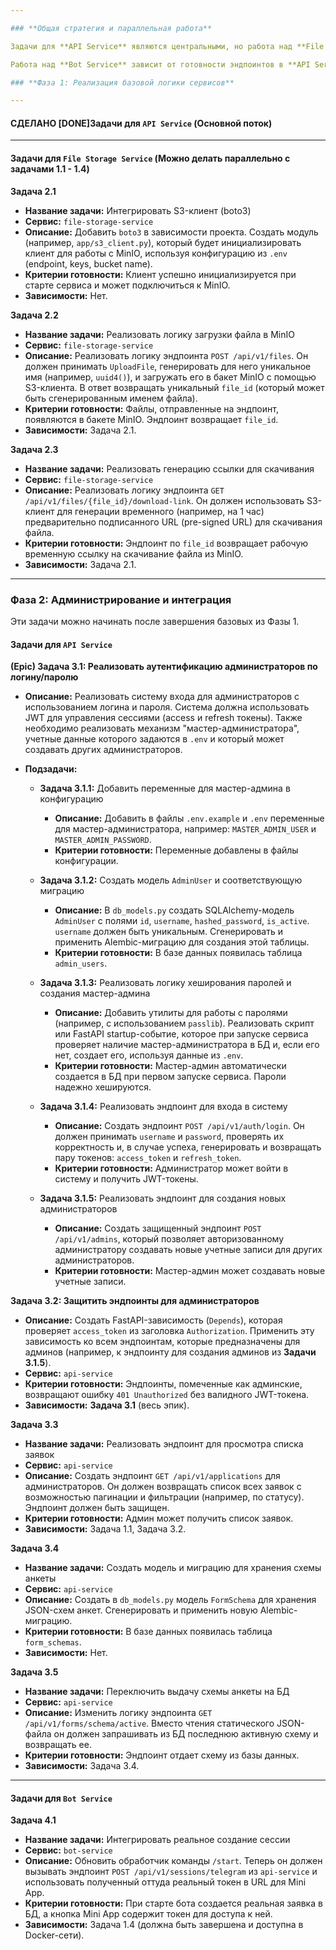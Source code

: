 ```yaml
---

### **Общая стратегия и параллельная работа**

Задачи для **API Service** являются центральными, но работа над **File Storage Service** может вестись **полностью параллельно** с самого начала. Разработчикам достаточно договориться о контракте (например, `file-storage` будет принимать файл и возвращать `file_id`).

Работа над **Bot Service** зависит от готовности эндпоинтов в **API Service**, поэтому эти задачи лучше брать после завершения соответствующих зависимостей.

### **Фаза 1: Реализация базовой логики сервисов**

---
```

#### СДЕЛАНО [DONE]**Задачи для `API Service` (Основной поток)**

<!-- **Задача 1.1**
*   **Название задачи:** Реализовать создание черновика заявки
*   **Сервис:** `api-service`
*   **Описание:** Создать эндпоинт `POST /api/v1/applications`. Он должен принимать минимальный набор данных (например, ID пользователя из сессии), создавать новую запись в таблице `applications` со статусом `draft` и возвращать ID созданной заявки.
*   **Критерии готовности:** Эндпоинт существует, успешно создает запись в БД и возвращает `201 Created` с ID. Есть базовая Pydantic-модель для входящих данных.
*   **Зависимости:** Нет (миграция уже существует).

**Задача 1.2**
*   **Название задачи:** Реализовать сохранение прогресса анкеты
*   **Сервис:** `api-service`
*   **Описание:** Создать эндпоинт `PATCH /api/v1/applications/{id}`. Он должен принимать JSON с данными анкеты и обновлять поле `data` у существующей заявки. Это позволит фронтенду сохранять анкету по частям.
*   **Критерии готовности:** Эндпоинт принимает ID заявки и JSON, корректно обновляет данные в БД. Возвращает `200 OK`.
*   **Зависимости:** Задача 1.1.

**Задача 1.3**
*   **Название задачи:** Реализовать получение данных анкеты
*   **Сервис:** `api-service`
*   **Описание:** Создать эндпоинт `GET /api/v1/applications/{id}`. Он должен возвращать все данные по конкретной заявке, включая JSON-поле `data`.
*   **Критерии готовности:** Эндпоинт по ID возвращает полную информацию о заявке.
*   **Зависимости:** Задача 1.1.

**Задача 1.4**
*   **Название задачи:** Улучшить создание сессии для Telegram
*   **Сервис:** `api-service`
*   **Описание:** Модифицировать эндпоинт `POST /api/v1/sessions/telegram`. Теперь он должен не просто генерировать токен, а сначала создавать черновик заявки (используя логику из Задачи 1.1), а затем возвращать JWT или другой защищенный токен, в котором зашифрован `application_id`.
*   **Критерии готовности:** При вызове эндпоинта создается новая заявка со статусом `draft`, и возвращается токен, содержащий ее ID.
*   **Зависимости:** Задача 1.1. -->

---
#### **Задачи для `File Storage Service` (Можно делать параллельно с задачами 1.1 - 1.4)**

**Задача 2.1**
*   **Название задачи:** Интегрировать S3-клиент (boto3)
*   **Сервис:** `file-storage-service`
*   **Описание:** Добавить `boto3` в зависимости проекта. Создать модуль (например, `app/s3_client.py`), который будет инициализировать клиент для работы с MinIO, используя конфигурацию из `.env` (endpoint, keys, bucket name).
*   **Критерии готовности:** Клиент успешно инициализируется при старте сервиса и может подключиться к MinIO.
*   **Зависимости:** Нет.

**Задача 2.2**
*   **Название задачи:** Реализовать логику загрузки файла в MinIO
*   **Сервис:** `file-storage-service`
*   **Описание:** Реализовать логику эндпоинта `POST /api/v1/files`. Он должен принимать `UploadFile`, генерировать для него уникальное имя (например, `uuid4()`), и загружать его в бакет MinIO с помощью S3-клиента. В ответ возвращать уникальный `file_id` (который может быть сгенерированным именем файла).
*   **Критерии готовности:** Файлы, отправленные на эндпоинт, появляются в бакете MinIO. Эндпоинт возвращает `file_id`.
*   **Зависимости:** Задача 2.1.

**Задача 2.3**
*   **Название задачи:** Реализовать генерацию ссылки для скачивания
*   **Сервис:** `file-storage-service`
*   **Описание:** Реализовать логику эндпоинта `GET /api/v1/files/{file_id}/download-link`. Он должен использовать S3-клиент для генерации временного (например, на 1 час) предварительно подписанного URL (pre-signed URL) для скачивания файла.
*   **Критерии готовности:** Эндпоинт по `file_id` возвращает рабочую временную ссылку на скачивание файла из MinIO.
*   **Зависимости:** Задача 2.1.

---

### **Фаза 2: Администрирование и интеграция**

Эти задачи можно начинать после завершения базовых из Фазы 1.

#### **Задачи для `API Service`**

**(Epic) Задача 3.1: Реализовать аутентификацию администраторов по логину/паролю**
*   **Описание:** Реализовать систему входа для администраторов с использованием логина и пароля. Система должна использовать JWT для управления сессиями (access и refresh токены). Также необходимо реализовать механизм "мастер-администратора", учетные данные которого задаются в `.env` и который может создавать других администраторов.
*   **Подзадачи:**

    *   **Задача 3.1.1:** Добавить переменные для мастер-админа в конфигурацию
        *   **Описание:** Добавить в файлы `.env.example` и `.env` переменные для мастер-администратора, например: `MASTER_ADMIN_USER` и `MASTER_ADMIN_PASSWORD`.
        *   **Критерии готовности:** Переменные добавлены в файлы конфигурации.

    *   **Задача 3.1.2:** Создать модель `AdminUser` и соответствующую миграцию
        *   **Описание:** В `db_models.py` создать SQLAlchemy-модель `AdminUser` с полями `id`, `username`, `hashed_password`, `is_active`. `username` должен быть уникальным. Сгенерировать и применить Alembic-миграцию для создания этой таблицы.
        *   **Критерии готовности:** В базе данных появилась таблица `admin_users`.

    *   **Задача 3.1.3:** Реализовать логику хеширования паролей и создания мастер-админа
        *   **Описание:** Добавить утилиты для работы с паролями (например, с использованием `passlib`). Реализовать скрипт или FastAPI startup-событие, которое при запуске сервиса проверяет наличие мастер-администратора в БД и, если его нет, создает его, используя данные из `.env`.
        *   **Критерии готовности:** Мастер-админ автоматически создается в БД при первом запуске сервиса. Пароли надежно хешируются.

    *   **Задача 3.1.4:** Реализовать эндпоинт для входа в систему
        *   **Описание:** Создать эндпоинт `POST /api/v1/auth/login`. Он должен принимать `username` и `password`, проверять их корректность и, в случае успеха, генерировать и возвращать пару токенов: `access_token` и `refresh_token`.
        *   **Критерии готовности:** Администратор может войти в систему и получить JWT-токены.

    *   **Задача 3.1.5:** Реализовать эндпоинт для создания новых администраторов
        *   **Описание:** Создать защищенный эндпоинт `POST /api/v1/admins`, который позволяет авторизованному администратору создавать новые учетные записи для других администраторов.
        *   **Критерии готовности:** Мастер-админ может создавать новые учетные записи.

**Задача 3.2: Защитить эндпоинты для администраторов**
*   **Описание:** Создать FastAPI-зависимость (`Depends`), которая проверяет `access_token` из заголовка `Authorization`. Применить эту зависимость ко всем эндпоинтам, которые предназначены для админов (например, к эндпоинту для создания админов из **Задачи 3.1.5**).
*   **Сервис:** `api-service`
*   **Критерии готовности:** Эндпоинты, помеченные как админские, возвращают ошибку `401 Unauthorized` без валидного JWT-токена.
*   **Зависимости:** **Задача 3.1** (весь эпик).

**Задача 3.3**
*   **Название задачи:** Реализовать эндпоинт для просмотра списка заявок
*   **Сервис:** `api-service`
*   **Описание:** Создать эндпоинт `GET /api/v1/applications` для администраторов. Он должен возвращать список всех заявок с возможностью пагинации и фильтрации (например, по статусу). Эндпоинт должен быть защищен.
*   **Критерии готовности:** Админ может получить список заявок.
*   **Зависимости:** Задача 1.1, Задача 3.2.

**Задача 3.4**
*   **Название задачи:** Создать модель и миграцию для хранения схемы анкеты
*   **Сервис:** `api-service`
*   **Описание:** Создать в `db_models.py` модель `FormSchema` для хранения JSON-схем анкет. Сгенерировать и применить новую Alembic-миграцию.
*   **Критерии готовности:** В базе данных появилась таблица `form_schemas`.
*   **Зависимости:** Нет.

**Задача 3.5**
*   **Название задачи:** Переключить выдачу схемы анкеты на БД
*   **Сервис:** `api-service`
*   **Описание:** Изменить логику эндпоинта `GET /api/v1/forms/schema/active`. Вместо чтения статического JSON-файла он должен запрашивать из БД последнюю активную схему и возвращать ее.
*   **Критерии готовности:** Эндпоинт отдает схему из базы данных.
*   **Зависимости:** Задача 3.4.

---
#### **Задачи для `Bot Service`**

**Задача 4.1**
*   **Название задачи:** Интегрировать реальное создание сессии
*   **Сервис:** `bot-service`
*   **Описание:** Обновить обработчик команды `/start`. Теперь он должен вызывать эндпоинт `POST /api/v1/sessions/telegram` из `api-service` и использовать полученный оттуда реальный токен в URL для Mini App.
*   **Критерии готовности:** При старте бота создается реальная заявка в БД, а кнопка Mini App содержит токен для доступа к ней.
*   **Зависимости:** Задача 1.4 (должна быть завершена и доступна в Docker-сети).
